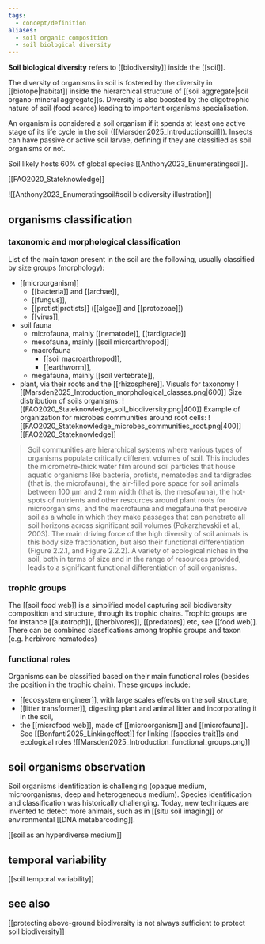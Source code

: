 ```yaml
---
tags:
  - concept/definition
aliases:
  - soil organic composition
  - soil biological diversity
---
```

**Soil biological diversity** refers to [[biodiversity]] inside the [[soil]].

The diversity of organisms in soil is fostered by the diversity in [[biotope|habitat]] inside the hierarchical structure of [[soil aggregate|soil organo-mineral aggregate]]s. Diversity is also boosted by the oligotrophic nature of soil (food scarce) leading to important organisms specialisation.

An organism is considered a soil organism if it spends at least one active stage of its life cycle in the soil ([[Marsden2025_Introductionsoil]]). Insects can have passive or active soil larvae, defining if they are classified as soil organisms or not.

Soil likely hosts 60% of global species [[Anthony2023_Enumeratingsoil]].

[[FAO2020_Stateknowledge]]


![[Anthony2023_Enumeratingsoil#soil biodiversity illustration]]
## organisms classification
### taxonomic and morphological classification
List of the main taxon present in the soil are the following, usually classified by size groups (morphology):
- [[microorganism]]
	- [[bacteria]] and [[archae]],
	- [[fungus]],
	- [[protist|protists]] ([[algae]] and [[protozoae]])
	- [[virus]],
- soil fauna
	- microfauna, mainly [[nematode]], [[tardigrade]]
	- mesofauna, mainly [[soil microarthropod]]
	- macrofauna
		- [[soil macroarthropod]],
		- [[earthworm]],
	- megafauna, mainly [[soil vertebrate]],
- plant, via their roots and the [[rhizosphere]].
Visuals for taxonomy
![[Marsden2025_Introduction_morphological_classes.png|600]]
Size distribution of soils organisms:
![[FAO2020_Stateknowledge_soil_biodiversity.png|400]]
Example of organization for microbes communities around root cells:
![[FAO2020_Stateknowledge_microbes_communities_root.png|400]]
[[FAO2020_Stateknowledge]]
> Soil communities are hierarchical systems where various types of organisms populate critically different volumes of soil. This includes the micrometre-thick water film around soil particles that house aquatic organisms like bacteria, protists, nematodes and tardigrades (that is, the microfauna), the air-filled pore space for soil animals between 100 μm and 2 mm width (that is, the mesofauna), the hot-spots of nutrients and other resources around plant roots for microorganisms, and the macrofauna and megafauna that perceive soil as a whole in which they make passages that can penetrate all soil horizons across significant soil volumes (Pokarzhevskii et al., 2003). The main driving force of the high diversity of soil animals is this body size fractionation, but also their functional differentiation (Figure 2.2.1, and Figure 2.2.2). A variety of ecological niches in the soil, both in terms of size and in the range of resources provided, leads to a significant functional differentiation of soil organisms.
### trophic groups
The [[soil food web]] is a simplified model capturing soil biodiversity composition and structure, through its trophic chains.
Trophic groups are for instance [[autotroph]], [[herbivores]], [[predators]] etc, see [[food web]]. There can be combined classfications among trophic groups and taxon (e.g. herbivore nematodes)
### functional roles
Organisms can be classified based on their main functional roles (besides the position in the trophic chain). These groups include:
- [[ecosystem engineer]], with large scales effects on the soil structure,
- [[litter transformer]], digesting plant and animal litter and incorporating it in the soil,
- the [[microfood web]], made of [[microorganism]] and [[microfauna]].
See [[Bonfanti2025_Linkingeffect]] for linking [[species trait]]s and ecological roles
![[Marsden2025_Introduction_functional_groups.png]]
## soil organisms observation
Soil organisms identification is challenging (opaque medium, microorganisms, deep and heterogeneous medium). 
Species identification and classification was historically challenging. Today, new techniques are invented to detect more animals, such as in [[situ soil imaging]] or environmental [[DNA metabarcoding]].

[[soil as an hyperdiverse medium]]
## temporal variability
[[soil temporal variability]]
## see also
[[protecting above-ground biodiversity is not always sufficient to protect soil biodiversity]]
